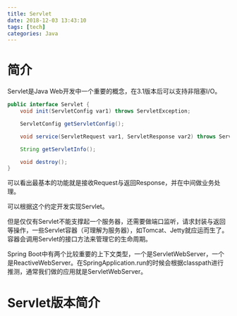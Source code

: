 ```yaml
---
title: Servlet
date: 2018-12-03 13:43:10
tags: [tech]
categories: Java
---
```


# 简介

Servlet是Java Web开发中一个重要的概念，在3.1版本后可以支持非阻塞I/O。

```java
public interface Servlet {
    void init(ServletConfig var1) throws ServletException;

    ServletConfig getServletConfig();

    void service(ServletRequest var1, ServletResponse var2) throws ServletException, IOException;

    String getServletInfo();

    void destroy();
}
```

<!-- more -->

可以看出最基本的功能就是接收Request与返回Response，并在中间做业务处理。

可以根据这个约定开发实现Servlet。

但是仅仅有Servlet不能支撑起一个服务器，还需要做端口监听，请求封装与返回等操作，一些Servlet容器（可理解为服务器），如Tomcat、Jetty就应运而生了。容器会调用Servlet的接口方法来管理它的生命周期。

Spring Boot中有两个比较重要的上下文类型，一个是ServletWebServer，一个是ReactiveWebServer。在SpringApplication.run的时候会根据classpath进行推测，通常我们做的应用就是ServletWebServer。

# Servlet版本简介